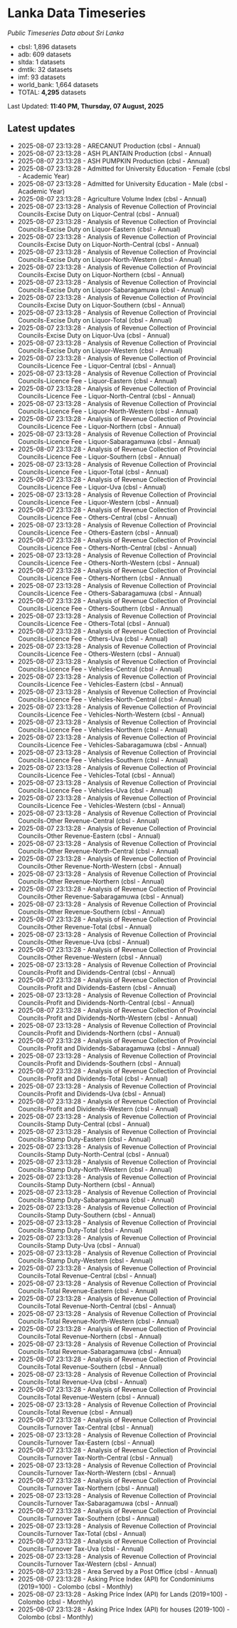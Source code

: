 # Lanka Data Timeseries
*Public Timeseries Data about Sri Lanka*

* cbsl: 1,896 datasets
* adb: 609 datasets
* sltda: 1 datasets
* dmtlk: 32 datasets
* imf: 93 datasets
* world_bank: 1,664 datasets
* TOTAL: **4,295** datasets

Last Updated: **11:40 PM, Thursday, 07 August, 2025**

## Latest updates

* 2025-08-07 23:13:28 - ARECANUT Production (cbsl - Annual)
* 2025-08-07 23:13:28 - ASH PLANTAIN Production (cbsl - Annual)
* 2025-08-07 23:13:28 - ASH PUMPKIN Production (cbsl - Annual)
* 2025-08-07 23:13:28 - Admitted for University Education - Female (cbsl - Academic Year)
* 2025-08-07 23:13:28 - Admitted for University Education - Male (cbsl - Academic Year)
* 2025-08-07 23:13:28 - Agriculture Volume Index (cbsl - Annual)
* 2025-08-07 23:13:28 - Analysis of Revenue Collection of Provincial Councils-Excise Duty on Liquor-Central (cbsl - Annual)
* 2025-08-07 23:13:28 - Analysis of Revenue Collection of Provincial Councils-Excise Duty on Liquor-Eastern (cbsl - Annual)
* 2025-08-07 23:13:28 - Analysis of Revenue Collection of Provincial Councils-Excise Duty on Liquor-North-Central (cbsl - Annual)
* 2025-08-07 23:13:28 - Analysis of Revenue Collection of Provincial Councils-Excise Duty on Liquor-North-Western (cbsl - Annual)
* 2025-08-07 23:13:28 - Analysis of Revenue Collection of Provincial Councils-Excise Duty on Liquor-Northern (cbsl - Annual)
* 2025-08-07 23:13:28 - Analysis of Revenue Collection of Provincial Councils-Excise Duty on Liquor-Sabaragamuwa (cbsl - Annual)
* 2025-08-07 23:13:28 - Analysis of Revenue Collection of Provincial Councils-Excise Duty on Liquor-Southern (cbsl - Annual)
* 2025-08-07 23:13:28 - Analysis of Revenue Collection of Provincial Councils-Excise Duty on Liquor-Total (cbsl - Annual)
* 2025-08-07 23:13:28 - Analysis of Revenue Collection of Provincial Councils-Excise Duty on Liquor-Uva (cbsl - Annual)
* 2025-08-07 23:13:28 - Analysis of Revenue Collection of Provincial Councils-Excise Duty on Liquor-Western (cbsl - Annual)
* 2025-08-07 23:13:28 - Analysis of Revenue Collection of Provincial Councils-Licence Fee - Liquor-Central (cbsl - Annual)
* 2025-08-07 23:13:28 - Analysis of Revenue Collection of Provincial Councils-Licence Fee - Liquor-Eastern (cbsl - Annual)
* 2025-08-07 23:13:28 - Analysis of Revenue Collection of Provincial Councils-Licence Fee - Liquor-North-Central (cbsl - Annual)
* 2025-08-07 23:13:28 - Analysis of Revenue Collection of Provincial Councils-Licence Fee - Liquor-North-Western (cbsl - Annual)
* 2025-08-07 23:13:28 - Analysis of Revenue Collection of Provincial Councils-Licence Fee - Liquor-Northern (cbsl - Annual)
* 2025-08-07 23:13:28 - Analysis of Revenue Collection of Provincial Councils-Licence Fee - Liquor-Sabaragamuwa (cbsl - Annual)
* 2025-08-07 23:13:28 - Analysis of Revenue Collection of Provincial Councils-Licence Fee - Liquor-Southern (cbsl - Annual)
* 2025-08-07 23:13:28 - Analysis of Revenue Collection of Provincial Councils-Licence Fee - Liquor-Total (cbsl - Annual)
* 2025-08-07 23:13:28 - Analysis of Revenue Collection of Provincial Councils-Licence Fee - Liquor-Uva (cbsl - Annual)
* 2025-08-07 23:13:28 - Analysis of Revenue Collection of Provincial Councils-Licence Fee - Liquor-Western (cbsl - Annual)
* 2025-08-07 23:13:28 - Analysis of Revenue Collection of Provincial Councils-Licence Fee - Others-Central (cbsl - Annual)
* 2025-08-07 23:13:28 - Analysis of Revenue Collection of Provincial Councils-Licence Fee - Others-Eastern (cbsl - Annual)
* 2025-08-07 23:13:28 - Analysis of Revenue Collection of Provincial Councils-Licence Fee - Others-North-Central (cbsl - Annual)
* 2025-08-07 23:13:28 - Analysis of Revenue Collection of Provincial Councils-Licence Fee - Others-North-Western (cbsl - Annual)
* 2025-08-07 23:13:28 - Analysis of Revenue Collection of Provincial Councils-Licence Fee - Others-Northern (cbsl - Annual)
* 2025-08-07 23:13:28 - Analysis of Revenue Collection of Provincial Councils-Licence Fee - Others-Sabaragamuwa (cbsl - Annual)
* 2025-08-07 23:13:28 - Analysis of Revenue Collection of Provincial Councils-Licence Fee - Others-Southern (cbsl - Annual)
* 2025-08-07 23:13:28 - Analysis of Revenue Collection of Provincial Councils-Licence Fee - Others-Total (cbsl - Annual)
* 2025-08-07 23:13:28 - Analysis of Revenue Collection of Provincial Councils-Licence Fee - Others-Uva (cbsl - Annual)
* 2025-08-07 23:13:28 - Analysis of Revenue Collection of Provincial Councils-Licence Fee - Others-Western (cbsl - Annual)
* 2025-08-07 23:13:28 - Analysis of Revenue Collection of Provincial Councils-Licence Fee - Vehicles-Central (cbsl - Annual)
* 2025-08-07 23:13:28 - Analysis of Revenue Collection of Provincial Councils-Licence Fee - Vehicles-Eastern (cbsl - Annual)
* 2025-08-07 23:13:28 - Analysis of Revenue Collection of Provincial Councils-Licence Fee - Vehicles-North-Central (cbsl - Annual)
* 2025-08-07 23:13:28 - Analysis of Revenue Collection of Provincial Councils-Licence Fee - Vehicles-North-Western (cbsl - Annual)
* 2025-08-07 23:13:28 - Analysis of Revenue Collection of Provincial Councils-Licence Fee - Vehicles-Northern (cbsl - Annual)
* 2025-08-07 23:13:28 - Analysis of Revenue Collection of Provincial Councils-Licence Fee - Vehicles-Sabaragamuwa (cbsl - Annual)
* 2025-08-07 23:13:28 - Analysis of Revenue Collection of Provincial Councils-Licence Fee - Vehicles-Southern (cbsl - Annual)
* 2025-08-07 23:13:28 - Analysis of Revenue Collection of Provincial Councils-Licence Fee - Vehicles-Total (cbsl - Annual)
* 2025-08-07 23:13:28 - Analysis of Revenue Collection of Provincial Councils-Licence Fee - Vehicles-Uva (cbsl - Annual)
* 2025-08-07 23:13:28 - Analysis of Revenue Collection of Provincial Councils-Licence Fee - Vehicles-Western (cbsl - Annual)
* 2025-08-07 23:13:28 - Analysis of Revenue Collection of Provincial Councils-Other Revenue-Central (cbsl - Annual)
* 2025-08-07 23:13:28 - Analysis of Revenue Collection of Provincial Councils-Other Revenue-Eastern (cbsl - Annual)
* 2025-08-07 23:13:28 - Analysis of Revenue Collection of Provincial Councils-Other Revenue-North-Central (cbsl - Annual)
* 2025-08-07 23:13:28 - Analysis of Revenue Collection of Provincial Councils-Other Revenue-North-Western (cbsl - Annual)
* 2025-08-07 23:13:28 - Analysis of Revenue Collection of Provincial Councils-Other Revenue-Northern (cbsl - Annual)
* 2025-08-07 23:13:28 - Analysis of Revenue Collection of Provincial Councils-Other Revenue-Sabaragamuwa (cbsl - Annual)
* 2025-08-07 23:13:28 - Analysis of Revenue Collection of Provincial Councils-Other Revenue-Southern (cbsl - Annual)
* 2025-08-07 23:13:28 - Analysis of Revenue Collection of Provincial Councils-Other Revenue-Total (cbsl - Annual)
* 2025-08-07 23:13:28 - Analysis of Revenue Collection of Provincial Councils-Other Revenue-Uva (cbsl - Annual)
* 2025-08-07 23:13:28 - Analysis of Revenue Collection of Provincial Councils-Other Revenue-Western (cbsl - Annual)
* 2025-08-07 23:13:28 - Analysis of Revenue Collection of Provincial Councils-Profit and Dividends-Central (cbsl - Annual)
* 2025-08-07 23:13:28 - Analysis of Revenue Collection of Provincial Councils-Profit and Dividends-Eastern (cbsl - Annual)
* 2025-08-07 23:13:28 - Analysis of Revenue Collection of Provincial Councils-Profit and Dividends-North-Central (cbsl - Annual)
* 2025-08-07 23:13:28 - Analysis of Revenue Collection of Provincial Councils-Profit and Dividends-North-Western (cbsl - Annual)
* 2025-08-07 23:13:28 - Analysis of Revenue Collection of Provincial Councils-Profit and Dividends-Northern (cbsl - Annual)
* 2025-08-07 23:13:28 - Analysis of Revenue Collection of Provincial Councils-Profit and Dividends-Sabaragamuwa (cbsl - Annual)
* 2025-08-07 23:13:28 - Analysis of Revenue Collection of Provincial Councils-Profit and Dividends-Southern (cbsl - Annual)
* 2025-08-07 23:13:28 - Analysis of Revenue Collection of Provincial Councils-Profit and Dividends-Total (cbsl - Annual)
* 2025-08-07 23:13:28 - Analysis of Revenue Collection of Provincial Councils-Profit and Dividends-Uva (cbsl - Annual)
* 2025-08-07 23:13:28 - Analysis of Revenue Collection of Provincial Councils-Profit and Dividends-Western (cbsl - Annual)
* 2025-08-07 23:13:28 - Analysis of Revenue Collection of Provincial Councils-Stamp Duty-Central (cbsl - Annual)
* 2025-08-07 23:13:28 - Analysis of Revenue Collection of Provincial Councils-Stamp Duty-Eastern (cbsl - Annual)
* 2025-08-07 23:13:28 - Analysis of Revenue Collection of Provincial Councils-Stamp Duty-North-Central (cbsl - Annual)
* 2025-08-07 23:13:28 - Analysis of Revenue Collection of Provincial Councils-Stamp Duty-North-Western (cbsl - Annual)
* 2025-08-07 23:13:28 - Analysis of Revenue Collection of Provincial Councils-Stamp Duty-Northern (cbsl - Annual)
* 2025-08-07 23:13:28 - Analysis of Revenue Collection of Provincial Councils-Stamp Duty-Sabaragamuwa (cbsl - Annual)
* 2025-08-07 23:13:28 - Analysis of Revenue Collection of Provincial Councils-Stamp Duty-Southern (cbsl - Annual)
* 2025-08-07 23:13:28 - Analysis of Revenue Collection of Provincial Councils-Stamp Duty-Total (cbsl - Annual)
* 2025-08-07 23:13:28 - Analysis of Revenue Collection of Provincial Councils-Stamp Duty-Uva (cbsl - Annual)
* 2025-08-07 23:13:28 - Analysis of Revenue Collection of Provincial Councils-Stamp Duty-Western (cbsl - Annual)
* 2025-08-07 23:13:28 - Analysis of Revenue Collection of Provincial Councils-Total Revenue-Central (cbsl - Annual)
* 2025-08-07 23:13:28 - Analysis of Revenue Collection of Provincial Councils-Total Revenue-Eastern (cbsl - Annual)
* 2025-08-07 23:13:28 - Analysis of Revenue Collection of Provincial Councils-Total Revenue-North-Central (cbsl - Annual)
* 2025-08-07 23:13:28 - Analysis of Revenue Collection of Provincial Councils-Total Revenue-North-Western (cbsl - Annual)
* 2025-08-07 23:13:28 - Analysis of Revenue Collection of Provincial Councils-Total Revenue-Northern (cbsl - Annual)
* 2025-08-07 23:13:28 - Analysis of Revenue Collection of Provincial Councils-Total Revenue-Sabaragamuwa (cbsl - Annual)
* 2025-08-07 23:13:28 - Analysis of Revenue Collection of Provincial Councils-Total Revenue-Southern (cbsl - Annual)
* 2025-08-07 23:13:28 - Analysis of Revenue Collection of Provincial Councils-Total Revenue-Uva (cbsl - Annual)
* 2025-08-07 23:13:28 - Analysis of Revenue Collection of Provincial Councils-Total Revenue-Western (cbsl - Annual)
* 2025-08-07 23:13:28 - Analysis of Revenue Collection of Provincial Councils-Total Revenue (cbsl - Annual)
* 2025-08-07 23:13:28 - Analysis of Revenue Collection of Provincial Councils-Turnover Tax-Central (cbsl - Annual)
* 2025-08-07 23:13:28 - Analysis of Revenue Collection of Provincial Councils-Turnover Tax-Eastern (cbsl - Annual)
* 2025-08-07 23:13:28 - Analysis of Revenue Collection of Provincial Councils-Turnover Tax-North-Central (cbsl - Annual)
* 2025-08-07 23:13:28 - Analysis of Revenue Collection of Provincial Councils-Turnover Tax-North-Western (cbsl - Annual)
* 2025-08-07 23:13:28 - Analysis of Revenue Collection of Provincial Councils-Turnover Tax-Northern (cbsl - Annual)
* 2025-08-07 23:13:28 - Analysis of Revenue Collection of Provincial Councils-Turnover Tax-Sabaragamuwa (cbsl - Annual)
* 2025-08-07 23:13:28 - Analysis of Revenue Collection of Provincial Councils-Turnover Tax-Southern (cbsl - Annual)
* 2025-08-07 23:13:28 - Analysis of Revenue Collection of Provincial Councils-Turnover Tax-Total (cbsl - Annual)
* 2025-08-07 23:13:28 - Analysis of Revenue Collection of Provincial Councils-Turnover Tax-Uva (cbsl - Annual)
* 2025-08-07 23:13:28 - Analysis of Revenue Collection of Provincial Councils-Turnover Tax-Western (cbsl - Annual)
* 2025-08-07 23:13:28 - Area Served by a Post Office (cbsl - Annual)
* 2025-08-07 23:13:28 - Asking Price Index (API) for Condominiums (2019=100) - Colombo (cbsl - Monthly)
* 2025-08-07 23:13:28 - Asking Price Index (API) for Lands (2019=100) - Colombo (cbsl - Monthly)
* 2025-08-07 23:13:28 - Asking Price Index (API) for houses (2019-100) - Colombo (cbsl - Monthly)